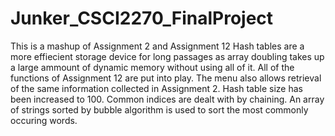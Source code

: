 # Junker_CSCI2270_FinalProject
This is a mashup of Assignment 2 and Assignment 12 Hash tables are a more effiecient storage device for long passages as array doubling takes up a large ammount of dynamic memory without using all of it.
All of the functions of Assignment 12 are put into play. The menu also allows retrieval of the same information collected in Assignment 2. Hash table size has been increased to 100.  Common indices are dealt with by chaining.
An array of strings sorted by bubble algorithm is used to sort the most commonly occuring words.